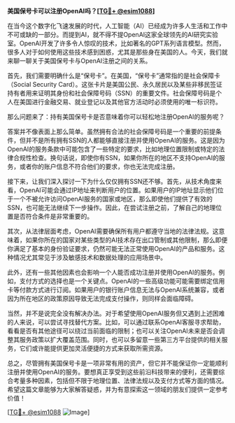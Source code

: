 **美国保号卡可以注册OpenAI吗？[[TG💪+ @esim1088](https://t.me/s/esim1088)]**

在当今这个数字化飞速发展的时代，人工智能（AI）已经成为许多人生活和工作中不可或缺的一部分。而提到AI，就不得不提OpenAI这家全球领先的AI研究实验室。OpenAI开发了许多令人惊叹的技术，比如著名的GPT系列语言模型。然而，很多人对于如何使用这些技术感到困惑，尤其是那些身在美国的人。今天，我们就来聊一聊关于美国保号卡与OpenAI注册之间的关系。

首先，我们需要明确什么是“保号卡”。在美国，“保号卡”通常指的是社会保障卡（Social Security Card）。这张卡片是美国公民、永久居民以及某些非移民签证持有者用来证明其身份和社会保障号码（SSN）的重要文件。社会保障号码是个人在美国进行金融交易、就业登记以及其他官方活动时必须使用的唯一标识符。

那么问题来了：持有美国保号卡是否意味着你可以轻松地注册OpenAI的服务呢？

答案并不像表面上那么简单。虽然拥有合法的社会保障号码是一个重要的前提条件，但并不是所有拥有SSN的人都能够直接注册并使用OpenAI的服务。这是因为OpenAI的服务条款中可能包含了一些特定的要求，比如地理位置限制或特定的法律合规性检查。换句话说，即使你有SSN，如果你所在的地区不支持OpenAI的服务，或者你的账户信息不符合他们的要求，你也无法完成注册。

接下来，让我们深入探讨一下为什么仅仅拥有SSN还不够。首先，从技术角度来看，OpenAI可能会通过IP地址来判断用户的位置。如果用户的IP地址显示他们位于一个不被允许访问OpenAI服务的国家或地区，那么即使他们提供了有效的SSN，也可能无法继续下一步操作。因此，在尝试注册之前，了解自己的地理位置是否符合条件是非常重要的。

其次，从法律层面考虑，OpenAI需要确保所有用户都遵守当地的法律法规。这意味着，如果你所在的国家对某些类型的AI技术存在出口管制或其他限制，那么即便你满足了基本的身份验证要求，仍然可能无法正常使用OpenAI的产品和服务。这种情况尤其常见于涉及敏感技术和数据处理的应用场景中。

此外，还有一些其他因素也会影响一个人能否成功注册并使用OpenAI的服务。例如，支付方式的选择也是一个关键点。OpenAI的一些高级功能可能需要绑定信用卡等付款方式进行订阅。如果用户的银行账户信息无法与OpenAI系统兼容，或者因为所在地区的政策原因导致无法完成支付操作，则同样会面临障碍。

当然，并不是说完全没有解决办法。对于希望使用OpenAI服务但又遇到上述困难的人来说，可以尝试寻找替代方案。比如，可以通过联系OpenAI客服寻求帮助，看看是否有其他途径可以绕过当前面临的限制；也可以关注OpenAI未来是否会调整其服务政策以扩大覆盖范围。同时，也可以多留意一些第三方平台提供的相关服务，它们或许能提供更加灵活便捷的方式来获取所需资源。

总之，尽管拥有美国保号卡是一项非常有用的资产，但它并不能保证你一定能顺利注册并使用OpenAI的服务。要想真正享受到这些前沿科技带来的便利，还需要综合考量多种因素，包括但不限于地理位置、法律法规以及支付方式等方面的情况。希望这篇文章能够为大家解答疑惑，并为有意探索这一领域的朋友们提供一定参考价值！

[[TG💪+ @esim1088](https://t.me/s/esim1088) ![Image](https://i.postimg.cc/4NQfJmqS/Snipaste-2025-05-13-00-14-12.png)]